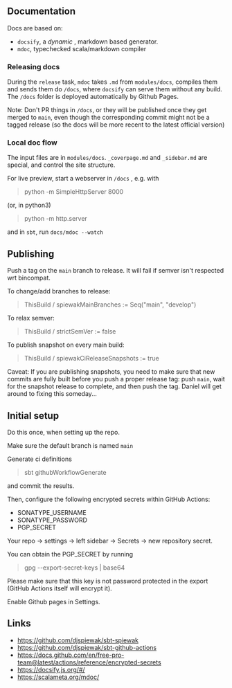 ## Documentation

Docs are based on:

- `docsify`, a _dynamic_ , markdown based generator.
- `mdoc`, typechecked scala/markdown compiler

### Releasing docs

During the `release` task, `mdoc` takes `.md` from `modules/docs`,
compiles them and sends them do `/docs`, where `docsify` can serve
them without any build. The `/docs` folder is deployed automatically
by Github Pages.

Note: Don't PR things in `/docs`, or they will be published once they
get merged to `main`, even though the corresponding commit might not
be a tagged release (so the docs will be more recent to the latest
official version)

### Local doc flow

The input files are in `modules/docs`.
`_coverpage.md` and `_sidebar.md` are special, and control the site structure.

For live preview, start a webserver in `/docs` , e.g. with

> python -m SimpleHttpServer 8000

(or, in python3)

> python -m http.server

and in `sbt`, run `docs/mdoc --watch`

## Publishing

Push a tag on the `main` branch to release.
It will fail if semver isn't respected wrt bincompat.

To change/add branches to release:

> ThisBuild / spiewakMainBranches := Seq("main", "develop")

To relax semver:

> ThisBuild / strictSemVer := false

To publish snapshot on every main build:

> ThisBuild / spiewakCiReleaseSnapshots := true

Caveat:
If you are publishing snapshots, you need to make sure that new
commits are fully built before you push a proper release tag: push
`main`, wait for the snapshot release to complete, and then push the
tag.
Daniel will get around to fixing this someday...

## Initial setup

Do this once, when setting up the repo.

Make sure the default branch is named `main`

Generate ci definitions

> sbt githubWorkflowGenerate

and commit the results.

Then, configure the following encrypted secrets within GitHub Actions:

- SONATYPE_USERNAME
- SONATYPE_PASSWORD
- PGP_SECRET

Your repo -> settings -> left sidebar -> Secrets -> new repository secret.

You can obtain the PGP_SECRET by running

> gpg --export-secret-keys | base64

Please make sure that this key is not password protected in the export
(GitHub Actions itself will encrypt it).

Enable Github pages in Settings.

## Links

- https://github.com/djspiewak/sbt-spiewak
- https://github.com/djspiewak/sbt-github-actions
- https://docs.github.com/en/free-pro-team@latest/actions/reference/encrypted-secrets
- https://docsify.js.org/#/
- https://scalameta.org/mdoc/
